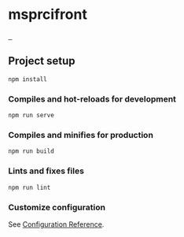 # msprcifront
<a href="https://github.com/French-Fro/mspr-ci-front">
    <img alt="" src="https://david-dm.org/French-Fro/mspr-ci-front.svg">
</a>
<a href="https://github.com/French-Fro/mspr-ci-front">
    <img alt="" src="https://flat.badgen.net/dependabot/French-Fro/mspr-ci-front?icon=dependabot.svg">
</a>
<a href="https://github.com/French-Fro/mspr-ci-front">
    <img alt="" src="https://badgen.net/david/dep/French-Fro/mspr-ci-front">
</a>

## Project setup
```
npm install
```

### Compiles and hot-reloads for development
```
npm run serve
```

### Compiles and minifies for production
```
npm run build
```

### Lints and fixes files
```
npm run lint
```

### Customize configuration
See [Configuration Reference](https://cli.vuejs.org/config/).
